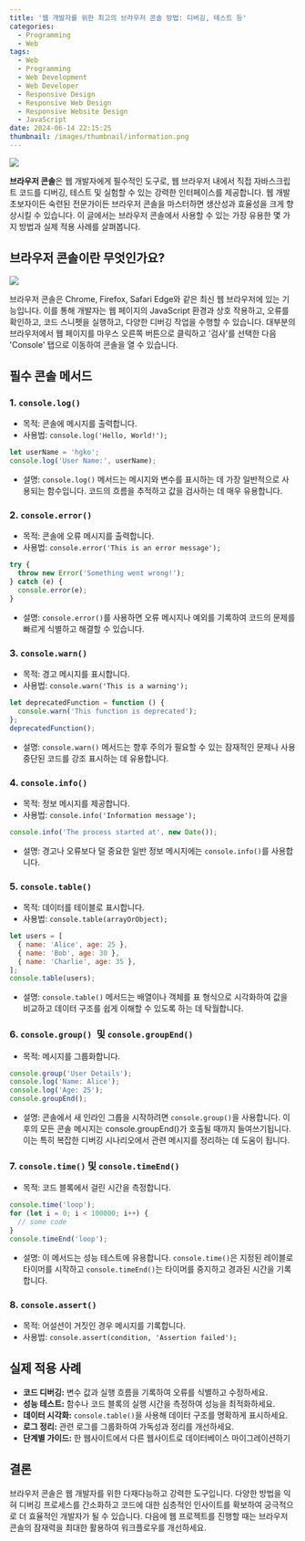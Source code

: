 ```yaml
---
title: '웹 개발자를 위한 최고의 브라우저 콘솔 방법: 디버깅, 테스트 등'
categories:
  - Programming
  - Web
tags:
  - Web
  - Programming
  - Web Development
  - Web Developer
  - Responsive Design
  - Responsive Web Design
  - Responsive Website Design
  - JavaScript
date: 2024-06-14 22:15:25
thumbnail: /images/thumbnail/information.png
---
```


![](/images/header/web-17.png)

**브라우저 콘솔**은 웹 개발자에게 필수적인 도구로, 웹 브라우저 내에서 직접 자바스크립트 코드를 디버깅, 테스트 및 실험할 수 있는 강력한 인터페이스를 제공합니다. 웹 개발 초보자이든 숙련된 전문가이든 브라우저 콘솔을 마스터하면 생산성과 효율성을 크게 향상시킬 수 있습니다. 이 글에서는 브라우저 콘솔에서 사용할 수 있는 가장 유용한 몇 가지 방법과 실제 적용 사례를 살펴봅니다.

## 브라우저 콘솔이란 무엇인가요?

![](/images/header/web-17_1.png)

브라우저 콘솔은 Chrome, Firefox, Safari Edge와 같은 최신 웹 브라우저에 있는 기능입니다. 이를 통해 개발자는 웹 페이지의 JavaScript 환경과 상호 작용하고, 오류를 확인하고, 코드 스니펫을 실행하고, 다양한 디버깅 작업을 수행할 수 있습니다. 대부분의 브라우저에서 웹 페이지를 마우스 오른쪽 버튼으로 클릭하고 '검사'를 선택한 다음 'Console' 탭으로 이동하여 콘솔을 열 수 있습니다.

## 필수 콘솔 메서드

### 1. `console.log()`

- 목적: 콘솔에 메시지를 출력합니다.
- 사용법: `console.log('Hello, World!');`

```js
let userName = 'hgko';
console.log('User Name:', userName);
```

- 설명: `console.log()` 메서드는 메시지와 변수를 표시하는 데 가장 일반적으로 사용되는 함수입니다. 코드의 흐름을 추적하고 값을 검사하는 데 매우 유용합니다.

### 2. `console.error()`

- 목적: 콘솔에 오류 메시지를 출력합니다.
- 사용법: `console.error('This is an error message');`

```js
try {
  throw new Error('Something went wrong!');
} catch (e) {
  console.error(e);
}
```

- 설명: `console.error()`를 사용하면 오류 메시지나 예외를 기록하여 코드의 문제를 빠르게 식별하고 해결할 수 있습니다.

### 3. `console.warn()`

- 목적: 경고 메시지를 표시합니다.
- 사용법: `console.warn('This is a warning');`

```js
let deprecatedFunction = function () {
  console.warn('This function is deprecated');
};
deprecatedFunction();
```

- 설명: `console.warn()` 메서드는 향후 주의가 필요할 수 있는 잠재적인 문제나 사용 중단된 코드를 강조 표시하는 데 유용합니다.

### 4. `console.info()`

- 목적: 정보 메시지를 제공합니다.
- 사용법: `console.info('Information message');`

```js
console.info('The process started at', new Date());
```

- 설명: 경고나 오류보다 덜 중요한 일반 정보 메시지에는 `console.info()`를 사용합니다.

### 5. `console.table()`

- 목적: 데이터를 테이블로 표시합니다.
- 사용법: `console.table(arrayOrObject);`

```js
let users = [
  { name: 'Alice', age: 25 },
  { name: 'Bob', age: 30 },
  { name: 'Charlie', age: 35 },
];
console.table(users);
```

- 설명: `console.table()` 메서드는 배열이나 객체를 표 형식으로 시각화하여 값을 비교하고 데이터 구조를 쉽게 이해할 수 있도록 하는 데 탁월합니다.

### 6. `console.group() `및 `console.groupEnd()`

- 목적: 메시지를 그룹화합니다.

```js
console.group('User Details');
console.log('Name: Alice');
console.log('Age: 25');
console.groupEnd();
```

- 설명: 콘솔에서 새 인라인 그룹을 시작하려면 `console.group()`을 사용합니다. 이후의 모든 콘솔 메시지는 console.groupEnd()가 호출될 때까지 들여쓰기됩니다. 이는 특히 복잡한 디버깅 시나리오에서 관련 메시지를 정리하는 데 도움이 됩니다.

### 7. `console.time()` 및 `console.timeEnd()`

- 목적: 코드 블록에서 걸린 시간을 측정합니다.

```js
console.time('loop');
for (let i = 0; i < 100000; i++) {
  // some code
}
console.timeEnd('loop');
```

- 설명: 이 메서드는 성능 테스트에 유용합니다. `console.time()`은 지정된 레이블로 타이머를 시작하고 `console.timeEnd()`는 타이머를 중지하고 경과된 시간을 기록합니다.

### 8. `console.assert()`

- 목적: 어설션이 거짓인 경우 메시지를 기록합니다.
- 사용법: `console.assert(condition, 'Assertion failed');`

## 실제 적용 사례

- **코드 디버깅:** 변수 값과 실행 흐름을 기록하여 오류를 식별하고 수정하세요.
- **성능 테스트:** 함수나 코드 블록의 실행 시간을 측정하여 성능을 최적화하세요.
- **데이터 시각화:** `console.table()`을 사용해 데이터 구조를 명확하게 표시하세요.
- **로그 정리:** 관련 로그를 그룹화하여 가독성과 정리를 개선하세요.
- **단계별 가이드:** 한 웹사이트에서 다른 웹사이트로 데이터베이스 마이그레이션하기

## 결론

브라우저 콘솔은 웹 개발자를 위한 다재다능하고 강력한 도구입니다. 다양한 방법을 익혀 디버깅 프로세스를 간소화하고 코드에 대한 심층적인 인사이트를 확보하여 궁극적으로 더 효율적인 개발자가 될 수 있습니다. 다음에 웹 프로젝트를 진행할 때는 브라우저 콘솔의 잠재력을 최대한 활용하여 워크플로우를 개선하세요.
